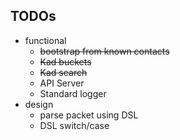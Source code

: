 ## TODOs
- functional
    - ~~bootstrap from known contacts~~
    - ~~Kad buckets~~
    - ~~Kad search~~
    - API Server
    - Standard logger
- design
    - parse packet using DSL
    - DSL switch/case 